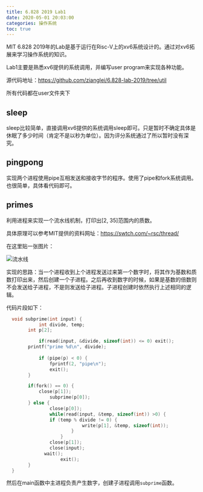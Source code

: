 ```yaml
---
title: 6.828 2019 Lab1
date: 2020-05-01 20:03:00
categories: 操作系统
toc: true
---
```


MIT 6.828 2019年的Lab是基于运行在Risc-V上的xv6系统设计的。通过对xv6拓展来学习操作系统的知识。

Lab1主要是熟悉xv6提供的系统调用，并编写user program来实现各种功能。

源代码地址：https://github.com/zianglei/6.828-lab-2019/tree/util

所有代码都在user文件夹下

<!--more-->

## sleep

sleep比较简单，直接调用xv6提供的系统调用sleep即可。只是暂时不确定具体是休眠了多少时间（肯定不是以秒为单位）。因为评分系统通过了所以暂时没有深究。

## pingpong

实现两个进程使用pipe互相发送和接收字节的程序。使用了pipe和fork系统调用。也很简单，具体看代码即可。

## primes

利用进程来实现一个流水线机制，打印出[2, 35]范围内的质数。

具体原理可以参考MIT提供的资料网址：https://swtch.com/~rsc/thread/

在这里贴一张图片：

![流水线](/Users/lei/Desktop/sieve.gif)

实现的思路：当一个进程收到上个进程发送过来第一个数字时，将其作为基数和质数打印出来，然后创建一个子进程。之后再收到数字的时候，如果是基数的倍数则不会发送给子进程，不是则发送给子进程。子进程创建时依然执行上述相同的逻辑。

代码片段如下：

```c
  void subprime(int input) {
			int divide, temp;
  		int p[2];

 			if(read(input, &divide, sizeof(int)) <= 0) exit();
  		printf("prime %d\n", divide);
  		
 			if (pipe(p) < 0) {
  				fprintf(2, "pipe\n");
  				exit();
  		}

  		if(fork() == 0) {
  		   	close(p[1]);
  				subprime(p[0]);
  		} else {
  				close(p[0]);
  				while(read(input, &temp, sizeof(int)) >0) {
            	if (temp % divide != 0) {
  				   			write(p[1], &temp, sizeof(int));
  						}
 					}
   				close(p[1]);
  				close(input);
  			  wait();
					exit();
     	}
  }
```

然后在main函数中主进程负责产生数字，创建子进程调用`subprime`函数。

